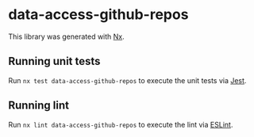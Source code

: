 # data-access-github-repos

This library was generated with [Nx](https://nx.dev).

## Running unit tests

Run `nx test data-access-github-repos` to execute the unit tests via [Jest](https://jestjs.io).

## Running lint

Run `nx lint data-access-github-repos` to execute the lint via [ESLint](https://eslint.org/).
